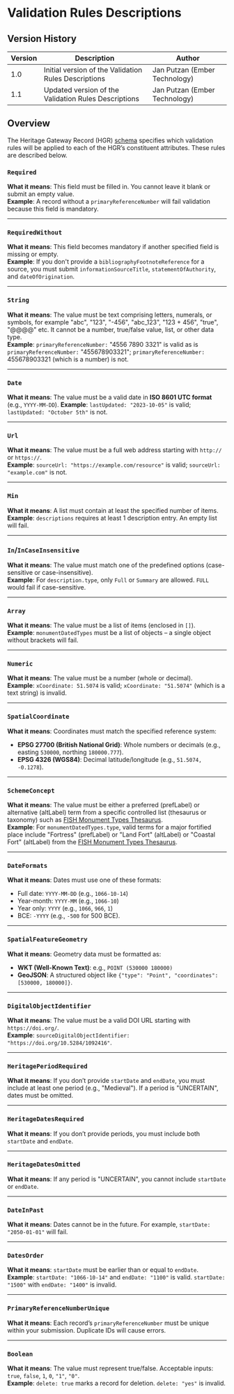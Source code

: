 # Validation Rules Descriptions

## Version History 

Version| Description | Author 
--- | --- | --- 
1.0  | Initial version of the Validation Rules Descriptions | Jan Putzan (Ember Technology)
1.1  | Updated version of the Validation Rules Descriptions | Jan Putzan (Ember Technology)

## Overview

The Heritage Gateway Record (HGR) [schema](HeritageGatewayRecordSchemaDocumentation.md) specifies which validation rules will be applied to each of the HGR’s constituent attributes. These rules are described below. 

### `Required`
**What it means**: This field must be filled in. You cannot leave it blank or submit an empty value.  
**Example**: A record without a `primaryReferenceNumber` will fail validation because this field is mandatory.

---

### `RequiredWithout`
**What it means**: This field becomes mandatory if another specified field is missing or empty.  
**Example**: If you don't provide a `bibliographyFootnoteReference` for a source, you must submit `informationSourceTitle`, `statementOfAuthority`, and `dateOfOrigination`.

---

### `String`
**What it means**: The value must be text comprising letters, numerals, or symbols, for example "abc", "123", "-456", "abc_123", "123 + 456", "true", "@@@@" etc. It cannot be a number, true/false value, list, or other data type.  
**Example**: `primaryReferenceNumber:` "4556 7890 3321" is valid as is `primaryReferenceNumber:` "455678903321";  `primaryReferenceNumber:` 455678903321 (which is a number) is not.

---

### `Date`
**What it means**: The value must be a valid date in **ISO 8601 UTC format** (e.g., `YYYY-MM-DD`). 
**Example**: `lastUpdated: "2023-10-05"` is valid; `lastUpdated: "October 5th"` is not.

---

### `Url`
**What it means**: The value must be a full web address starting with `http://` or `https://`.  
**Example**: `sourceUrl: "https://example.com/resource"` is valid; `sourceUrl: "example.com"` is not.

---

### `Min`
**What it means**: A list must contain at least the specified number of items.  
**Example**: `descriptions` requires at least 1 description entry. An empty list will fail.

---

### `In`/`InCaseInsensitive`
**What it means**: The value must match one of the predefined options (case-sensitive or case-insensitive).  
**Example**: For `description.type`, only `Full` or `Summary` are allowed. `FULL` would fail if case-sensitive.

---

### `Array`
**What it means**: The value must be a list of items (enclosed in `[]`).  
**Example**: `monumentDatedTypes` must be a list of objects – a single object without brackets will fail.

---

### `Numeric`
**What it means**: The value must be a number (whole or decimal).  
**Example**: `xCoordinate: 51.5074` is valid; `xCoordinate: "51.5074"` (which is a text string) is invalid.

---

### `SpatialCoordinate`
**What it means**: Coordinates must match the specified reference system:  
- **EPSG 27700 (British National Grid)**: Whole numbers or decimals (e.g., easting `530000`, northing `180000.777`).  
- **EPSG 4326 (WGS84)**: Decimal latitude/longitude (e.g., `51.5074, -0.1278`).  

---

### `SchemeConcept`
**What it means**: The value must be either a preferred (prefLabel) or alternative (altLabel) term from a specific controlled list (thesaurus or taxonomy) such as [FISH Monument Types Thesaurus](https://heritagedata.org/live/schemes/eh_tmt2.html).   
**Example**: For `monumentDatedTypes.type`, valid terms for a major fortified place include "Fortress" (prefLabel) or "Land Fort" (altLabel) or "Coastal Fort" (altLabel)  from the [FISH Monument Types Thesaurus](https://heritagedata.org/live/schemes/eh_tmt2.html).

---

### `DateFormats`
**What it means**: Dates must use one of these formats:  
- Full date: `YYYY-MM-DD` (e.g., `1066-10-14`)  
- Year-month: `YYYY-MM` (e.g., `1066-10`)  
- Year only: `YYYY` (e.g., `1066`, `966`, `1`)  
- BCE: `-YYYY` (e.g., `-500` for 500 BCE).  

---

### `SpatialFeatureGeometry`
**What it means**: Geometry data must be formatted as:  
- **WKT (Well-Known Text)**: e.g., `POINT (530000 180000)`  
- **GeoJSON**: A structured object like `{"type": "Point", "coordinates": [530000, 180000]}`.  

---

### `DigitalObjectIdentifier`
**What it means**: The value must be a valid DOI URL starting with `https://doi.org/`.  
**Example**: `sourceDigitalObjectIdentifier: "https://doi.org/10.5284/1092416"`.

---

### `HeritagePeriodRequired`
**What it means**: If you don’t provide `startDate` and `endDate`, you must include at least one period (e.g., "Medieval"). If a period is "UNCERTAIN", dates must be omitted.

---

### `HeritageDatesRequired`
**What it means**: If you don’t provide periods, you must include both `startDate` and `endDate`.

---

### `HeritageDatesOmitted`
**What it means**: If any period is "UNCERTAIN", you cannot include `startDate` or `endDate`.

---

### `DateInPast`
**What it means**: Dates cannot be in the future. For example, `startDate: "2050-01-01"` will fail.

---

### `DatesOrder`
**What it means**: `startDate` must be earlier than or equal to `endDate`.  
**Example**: `startDate: "1066-10-14"` and `endDate: "1100"` is valid. `startDate: "1500"` with `endDate: "1400"` is invalid.

---

### `PrimaryReferenceNumberUnique`
**What it means**: Each record’s `primaryReferenceNumber` must be unique within your submission. Duplicate IDs will cause errors.

---

### `Boolean`
**What it means**: The value must represent true/false. Acceptable inputs: `true`, `false`, `1`, `0`, `"1"`, `"0"`.  
**Example**: `delete: true` marks a record for deletion. `delete: "yes"` is invalid.

